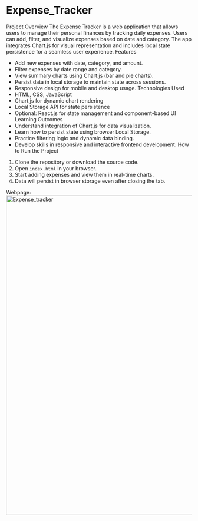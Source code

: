 # Expense_Tracker

Project Overview
The Expense Tracker is a web application that allows users to manage their personal finances by tracking daily expenses. Users can add, filter, and visualize expenses based on date and category. The app integrates Chart.js for visual representation and includes local state persistence for a seamless user experience.
Features
- Add new expenses with date, category, and amount.
- Filter expenses by date range and category.
- View summary charts using Chart.js (bar and pie charts).
- Persist data in local storage to maintain state across sessions.
- Responsive design for mobile and desktop usage.
Technologies Used
- HTML, CSS, JavaScript
- Chart.js for dynamic chart rendering
- Local Storage API for state persistence
- Optional: React.js for state management and component-based UI
Learning Outcomes
- Understand integration of Chart.js for data visualization.
- Learn how to persist state using browser Local Storage.
- Practice filtering logic and dynamic data binding.
- Develop skills in responsive and interactive frontend development.
How to Run the Project
1. Clone the repository or download the source code.
2. Open `index.html` in your browser.
3. Start adding expenses and view them in real-time charts.
4. Data will persist in browser storage even after closing the tab.

Webpage:
<img width="1902" height="867" alt="Expense_tracker" src="https://github.com/user-attachments/assets/faac2a45-54a3-44b6-b270-ee77bb17af87" />

